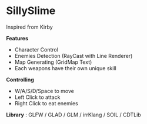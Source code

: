 # SillySlime
Inspired from Kirby

**Features**
- Character Control
- Enemies Detection (RayCast with Line Renderer)
- Map Generating (GridMap Text)
- Each weapons have their own unique skill

**Controlling**
- W/A/S/D/Space to move
- Left Click to attack
- Right Click to eat enemies

**Library** : GLFW / GLAD / GLM / irrKlang / SOIL / CDTLib
